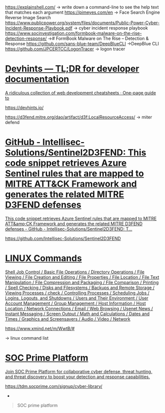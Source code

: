  https://explainshell.com/ -> write down a command-line to see the help text that matches each argument
 https://pimeyes.com/en -> Face Search Engine Reverse Image Search
 https://www.publicpower.org/system/files/documents/Public-Power-Cyber-Incident-Response-Playbook.pdf -> cyber incident response playbook
 https://www.socinvestigation.com/formbook-malware-on-the-rise-detection-response/ -># FormBook Malware on The Rise – Detection & Response
 https://github.com/sans-blue-team/DeepBlueCLI ->DeepBlue CLI
 https://github.com/JPCERTCC/LogonTracer -> logon tracer 

<div class="rich-link-card-container"><a class="rich-link-card" href="https://devhints.io/" target="_blank">
	<div class="rich-link-image-container">
		<div class="rich-link-image" style="background-image: url('https://assets.devhints.io/previews/index.jpg?t=20220707131335')">
	</div>
	</div>
	<div class="rich-link-card-text">
		<h1 class="rich-link-card-title">Devhints — TL;DR for developer documentation</h1>
		<p class="rich-link-card-description">
		A ridiculous collection of web development cheatsheets · One-page guide to
		</p>
		<p class="rich-link-href">
		https://devhints.io/
		</p>
	</div>
</a></div>

https://d3fend.mitre.org/dao/artifact/d3f:LocalResourceAccess/ -> miter defend


<div class="rich-link-card-container"><a class="rich-link-card" href="https://github.com/Intellisec-Solutions/Sentinel2D3FEND" target="_blank">
	<div class="rich-link-image-container">
		<div class="rich-link-image" style="background-image: url('https://opengraph.githubassets.com/ace70aa37cdecc74c27930f1194b68d18e0960add751e3672a55c3545ae6d9d4/Intellisec-Solutions/Sentinel2D3FEND')">
	</div>
	</div>
	<div class="rich-link-card-text">
		<h1 class="rich-link-card-title">GitHub - Intellisec-Solutions/Sentinel2D3FEND: This code snippet retrieves Azure Sentinel rules that are mapped to MITRE ATT&CK Framework and generates the related MITRE D3FEND defenses</h1>
		<p class="rich-link-card-description">
		This code snippet retrieves Azure Sentinel rules that are mapped to MITRE ATT&amp;amp;CK Framework and generates the related MITRE D3FEND defenses - GitHub - Intellisec-Solutions/Sentinel2D3FEND: T...
		</p>
		<p class="rich-link-href">
		https://github.com/Intellisec-Solutions/Sentinel2D3FEND
		</p>
	</div>
</a></div>




<div class="rich-link-card-container"><a class="rich-link-card" href="https://www.xmind.net/m/WwtB/#" target="_blank">
	<div class="rich-link-image-container">
		<div class="rich-link-image" style="background-image: url('https://s3.amazonaws.com/xmindshare/preview/WwtB-hwuhEnD-08859.png')">
	</div>
	</div>
	<div class="rich-link-card-text">
		<h1 class="rich-link-card-title">LINUX Commands</h1>
		<p class="rich-link-card-description">
		Shell Job Control / Basic File Operations / Directory Operations / File Viewing / File Creation and Editing / File Properties / File Location / File Text Manipulation / File Compression and Packaging / File Comparison / Printing / Spell Checking / Disks and Filesystems / Backups and Remote Storage / Viewing Processes / check / Controlling Processes / Scheduling Jobs / Logins, Logouts, and Shutdowns / Users and Their Environment / User Account Management / Group Management / Host Information / Host Location / Network Connections / Email / Web Browsing / Usenet News / Instant Messaging / Screen Output / Math and Calculations / Dates and Times / Graphics and Screensavers / Audio / Video / Network
		</p>
		<p class="rich-link-href">
		https://www.xmind.net/m/WwtB/#
		</p>
	</div>
</a></div>

 -> linux command list 

<div class="rich-link-card-container"><a class="rich-link-card" href="https://tdm.socprime.com/signup/cyber-library/ " target="_blank">
	<div class="rich-link-image-container">
		<div class="rich-link-image" style="background-image: url('https://tdm.socprime.com/images/favicon.ico?ver=5.3.4.2')">
	</div>
	</div>
	<div class="rich-link-card-text">
		<h1 class="rich-link-card-title">SOC Prime Platform</h1>
		<p class="rich-link-card-description">
		Join SOC Prime Platform for collaborative cyber defense, threat hunting, and threat discovery to boost your detection and response capabilities.
		</p>
		<p class="rich-link-href">
		https://tdm.socprime.com/signup/cyber-library/ 
		</p>
	</div>
</a></div>



-


> SOC prime platform 
